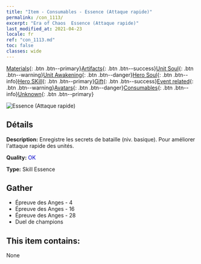```yaml
---
title: "Item - Consumables - Essence (Attaque rapide)"
permalink: /con_1113/
excerpt: "Era of Chaos  Essence (Attaque rapide)"
last_modified_at: 2021-04-23
locale: fr
ref: "con_1113.md"
toc: false
classes: wide
---
```

 [Materials](/ItemsFR/){: .btn .btn--primary}[Artifacts](/ItemsFR/Artifacts/){: .btn .btn--success}[Unit Soul](/ItemsFR/UnitSoul/){: .btn .btn--warning}[Unit Awakening](/ItemsFR/UnitAwakening/){: .btn .btn--danger}[Hero Soul](/ItemsFR/HeroSoul/){: .btn .btn--info}[Hero SKill](/ItemsFR/HeroSkill/){: .btn .btn--primary}[Gift](/ItemsFR/Gift/){: .btn .btn--success}[Event related](/ItemsFR/Events/){: .btn .btn--warning}[Avatars](/ItemsFR/Avatars/){: .btn .btn--danger}[Consumables](/ItemsFR/Consumables/){: .btn .btn--info}[Unknown](/ItemsFR/Unknown/){: .btn .btn--primary}

 ![Essence (Attaque rapide)](/images/t/i_7004.png)

## Détails
 **Description:** Enregistre les secrets de bataille (niv. basique). Pour améliorer l'attaque rapide des unités.

 **Quality:** <span style="color: #0000CD">OK</span>

 **Type:** Skill Essence

## Gather

*    Épreuve des Anges - 4 
*    Épreuve des Anges - 16 
*    Épreuve des Anges - 28 
*    Duel de champions 

## This item contains:

  None

